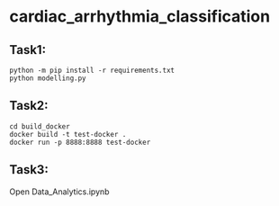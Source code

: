 # cardiac_arrhythmia_classification

## Task1:

    python -m pip install -r requirements.txt 
    python modelling.py
    
## Task2:

    cd build_docker
    docker build -t test-docker .
    docker run -p 8888:8888 test-docker
    
## Task3:
Open Data_Analytics.ipynb
